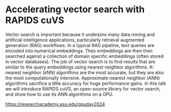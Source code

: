 # Accelerating vector search with RAPIDS cuVS
Vector search is important because it underpins many data mining and artificial intelligence applications, particularly retrieval augmented generation (RAG) workflows. In a typical RAG pipeline, text queries are encoded into numerical embeddings. Thes embeddings are then then searched against a collection of domain specific embeddings (often stored in vector databases). The job of vector search is to find results that are similar to the query embeddings using nearest neighbor algorithms. K-nearest neighbor (kNN) algorithms are the most accurate, but they are also the most computationally intensive. Approximate nearest neighbor (ANN) algorithms sacrifice a little accuracy for huge performance gains. In this talk we will introduce RAPIDS cuVS, an open-source library for vector search, and show how to use its ANN algorithms on a GPU.

https://researchacademy.asu.edu/gpuday2024
